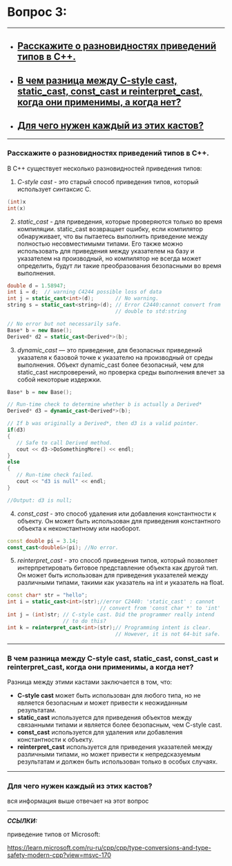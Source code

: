 # Вопрос 3: 

---

- ## [Расскажите о разновидностях приведений типов в С++.](#title1) 
- ## [В чем разница между C-style cast, static_cast, const_cast и reinterpret_cast, когда они применимы, а когда нет?](#title2)
- ## [Для чего нужен каждый из этих кастов?](#title3) 

---

### <a id="title1">Расскажите о разновидностях приведений типов в С++.</a>

В C++ существует несколько разновидностей приведения типов:

1. _C-style cast_ - это старый способ приведения типов, который использует синтаксис C.

```c++
(int)x
int(x)
```

2. _static_cast_ - для приведения, которые проверяются только во время компиляции.
   static_cast возвращает ошибку, если компилятор обнаруживает, что вы пытаетесь выполнить приведение между полностью несовместимыми типами.
   Его также можно использовать для приведения между указателем на базу и указателем на производный, но компилятор не всегда может определить,
   будут ли такие преобразования безопасными во время выполнения.

```c++
double d = 1.58947;
int i = d;  // warning C4244 possible loss of data
int j = static_cast<int>(d);       // No warning.
string s = static_cast<string>(d); // Error C2440:cannot convert from
                                   // double to std:string

// No error but not necessarily safe.
Base* b = new Base();
Derived* d2 = static_cast<Derived*>(b);
```

3. _dynamic_cast_ — это приведение, для безопасных приведений указателя к базовой точке к указателю на производный от среды выполнения.
   Объект dynamic_cast более безопасный, чем для static_cast ниспроверений, но проверка среды выполнения влечет за собой некоторые издержки.

```c++
Base* b = new Base();

// Run-time check to determine whether b is actually a Derived*
Derived* d3 = dynamic_cast<Derived*>(b);

// If b was originally a Derived*, then d3 is a valid pointer.
if(d3)
{
   // Safe to call Derived method.
   cout << d3->DoSomethingMore() << endl;
}
else
{
   // Run-time check failed.
   cout << "d3 is null" << endl;
}

//Output: d3 is null;
```
   
4. _const_cast_ - это способ удаления или добавления константности к объекту. Он может быть использован для приведения константного объекта к неконстантному или наоборот.

```c++
const double pi = 3.14;
const_cast<double&>(pi); //No error.
```

5. _reinterpret_cast_ - это способ приведения типов, который позволяет интерпретировать битовое представление объекта как другой тип.
   Он может быть использован для приведения указателей между различными типами, такими как указатель на int и указатель на float.

```c++
const char* str = "hello";
int i = static_cast<int>(str);//error C2440: 'static_cast' : cannot
                              // convert from 'const char *' to 'int'
int j = (int)str; // C-style cast. Did the programmer really intend
                  // to do this?
int k = reinterpret_cast<int>(str);// Programming intent is clear.
                                   // However, it is not 64-bit safe.
```

---

### <a id="title2">В чем разница между C-style cast, static_cast, const_cast и reinterpret_cast, когда они применимы, а когда нет?</a>

Разница между этими кастами заключается в том, что:
- __C-style cast__ может быть использован для любого типа, но не является безопасным и может привести к неожиданным результатам.
- __static_cast__ используется для приведения объектов между связанными типами и является более безопасным, чем C-style cast.
- __const_cast__ используется для удаления или добавления константности к объекту.
- __reinterpret_cast__ используется для приведения указателей между различными типами,
  но может привести к непредсказуемым результатам и должен быть использован только в особых случаях.


---

### <a id="title3">Для чего нужен каждый из этих кастов?</a>

вся информация выше отвечает на этот вопрос

---

___ССЫЛКИ:___

приведение типов от Microsoft:

https://learn.microsoft.com/ru-ru/cpp/cpp/type-conversions-and-type-safety-modern-cpp?view=msvc-170
